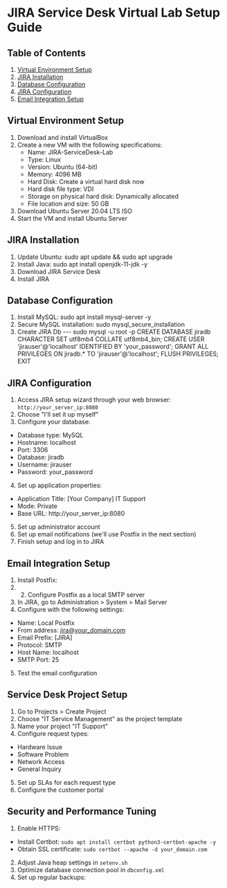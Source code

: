 # JIRA Service Desk Virtual Lab Setup Guide

## Table of Contents
1. [Virtual Environment Setup](#virtual-environment-setup)
2. [JIRA Installation](#jira-installation)
3. [Database Configuration](#database-configuration)
4. [JIRA Configuration](#jira-configuration)
5. [Email Integration Setup](#email-integration-setup)

## Virtual Environment Setup
1. Download and install VirtualBox 
2. Create a new VM with the following specifications:
   - Name: JIRA-ServiceDesk-Lab
   - Type: Linux
   - Version: Ubuntu (64-bit)
   - Memory: 4096 MB
   - Hard Disk: Create a virtual hard disk now
   - Hard disk file type: VDI
   - Storage on physical hard disk: Dynamically allocated
   - File location and size: 50 GB
3. Download Ubuntu Server 20.04 LTS ISO
4. Start the VM and install Ubuntu Server

## JIRA Installation
1. Update Ubuntu: sudo apt update && sudo apt upgrade
2. Install Java: sudo apt install openjdk-11-jdk -y
3. Download JIRA Service Desk
4. Install JIRA

## Database Configuration
1. Install MySQL: sudo apt install mysql-server -y
2. Secure MySQL installation: sudo mysql_secure_installation
3. Create JIRA Db --- sudo mysql -u root -p
CREATE DATABASE jiradb CHARACTER SET utf8mb4 COLLATE utf8mb4_bin;
CREATE USER 'jirauser'@'localhost' IDENTIFIED BY 'your_password';
GRANT ALL PRIVILEGES ON jiradb.* TO 'jirauser'@'localhost';
FLUSH PRIVILEGES;
EXIT

## JIRA Configuration

1. Access JIRA setup wizard through your web browser: `http://your_server_ip:8080`
2. Choose "I'll set it up myself"
3. Configure your database:
- Database type: MySQL
- Hostname: localhost
- Port: 3306
- Database: jiradb
- Username: jirauser
- Password: your_password
4. Set up application properties:
- Application Title: [Your Company] IT Support
- Mode: Private
- Base URL: http://your_server_ip:8080
5. Set up administrator account
6. Set up email notifications (we'll use Postfix in the next section)
7. Finish setup and log in to JIRA

## Email Integration Setup
1. Install Postfix:
2. 2. Configure Postfix as a local SMTP server
3. In JIRA, go to Administration > System > Mail Server
4. Configure with the following settings:
- Name: Local Postfix
- From address: jira@your_domain.com
- Email Prefix: [JIRA]
- Protocol: SMTP
- Host Name: localhost
- SMTP Port: 25
5. Test the email configuration

## Service Desk Project Setup

1. Go to Projects > Create Project
2. Choose "IT Service Management" as the project template
3. Name your project "IT Support"
4. Configure request types:
- Hardware Issue
- Software Problem
- Network Access
- General Inquiry
5. Set up SLAs for each request type
6. Configure the customer portal

## Security and Performance Tuning

1. Enable HTTPS:
- Install Certbot: `sudo apt install certbot python3-certbot-apache -y`
- Obtain SSL certificate: `sudo certbot --apache -d your_domain.com`
2. Adjust Java heap settings in `setenv.sh`
3. Optimize database connection pool in `dbconfig.xml`
4. Set up regular backups:

